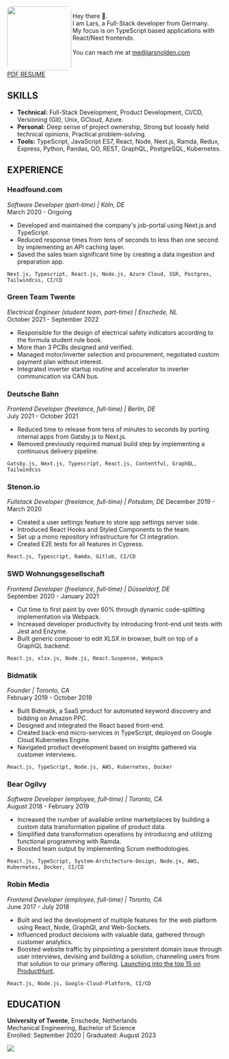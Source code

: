 <img align="left" width="150" height="150" style="border-radius: 10px" src="https://s3.amazonaws.com/larsnolden.com/profile_pic.png" />

Hey there 👋.<br>
I am Lars, a Full-Stack developer from Germany.<br>
My focus is on TypeScript based applications with React/Next frontends.
<br>
<br>
You can reach me at <me@larsnolden.com>
<br>
<br>
<br>
[PDF RESUME](https://s3.amazonaws.com/larsnolden.com/Lars_Nolden_Resume_NOV_2023.pdf)
## SKILLS

- **Technical:** Full-Stack Development, Product Development, CI/CD, Versioning (Git), Unix, GCloud, Azure.
- **Personal:** Deep sense of project ownership, Strong but loosely held technical opinions, Practical problem-solving.
- **Tools:** TypeScript, JavaScript ES7, React, Node, Next.js, Ramda, Redux, Express, Python, Pandas, GO, REST, GraphQL, PostgreSQL, Kubernetes.

## EXPERIENCE

### Headfound.com
*Software Developer (part-time) | Köln, DE*  
March 2020 - Ongoing
- Developed and maintained the company's job-portal using Next.js and TypeScript.
- Reduced response times from tens of seconds to less than one second by implementing an API caching layer.
- Saved the sales team significant time by creating a data ingestion and preparation app.
```
Next.js, Typescript, React.js, Node.js, Azure Cloud, SSR, Postgres, Tailwindcss, CI/CD
```

### Green Team Twente
*Electrical Engineer (student team, part-time) | Enschede, NL*  
October 2021 - September 2022
- Responsible for the design of electrical safety indicators according to the formula student rule book.
- More than 3 PCBs designed and verified.
- Managed motor/inverter selection and procurement, negotiated custom payment plan without interest.
- Integrated inverter startup routine and accelerator to inverter communication via CAN bus.

### Deutsche Bahn
*Frontend Developer (freelance, full-time) | Berlin, DE*  
July 2021 - October 2021
- Reduced time to release from tens of minutes to seconds by porting internal apps from Gatsby.js to Next.js.
- Removed previously required manual build step by implementing a continuous delivery pipeline.
```
Gatsby.js, Next.js, Typescript, React.js, Contentful, GraphQL, Tailwindcss
```

### Stenon.io
*Fullstack Developer (freelance, full-time) | Potsdam, DE*
December 2019 - March 2020
- Created a user settings feature to store app settings server side.
- Introduced React Hooks and Styled Components to the team.
- Set up a mono repository infrastructure for CI integration.
- Created E2E tests for all features in Cypress.
```
React.js, Typescript, Ramda, Gitlab, CI/CD
```


### SWD Wohnungsgesellschaft
*Frontend Developer (freelance, full-time) | Düsseldorf, DE*  
September 2020 - January 2021
- Cut time to first paint by over 60% through dynamic code-splitting implementation via Webpack.
- Increased developer productivity by introducing front-end unit tests with Jest and Enzyme.
- Built generic composer to edit XLSX in browser, built on top of a GraphQL backend.
```
React.js, xlsx.js, Node.js, React.Suspense, Webpack
```

### Bidmatik
*Founder | Toronto, CA*  
February 2019 - October 2019
- Built Bidmatik, a SaaS product for automated keyword discovery and bidding on Amazon PPC.
- Designed and integrated the React based front-end.
- Created back-end micro-services in TypeScript, deployed on Google Cloud Kubernetes Engine.
- Navigated product development based on insights gathered via customer interviews.
```
React.js, TypeScript, Node.js, AWS, Kubernetes, Docker
```

### Bear Ogilvy
*Software Developer (employee, full-time) | Toronto, CA*  
August 2018 - February 2019
- Increased the number of available online marketplaces by building a custom data transformation pipeline of product data.
- Simplified data transformation operations by introducing and utilizing functional programming with Ramda.
- Boosted team output by implementing Scrum methodologies.
```
React.js, TypeScript, System-Architecture-Design, Node.js, AWS, Kubernetes, Docker, CI/CD
```

### Robin Media
*Frontend Developer (employee, full-time) | Toronto, CA*  
June 2017 - July 2018
- Built and led the development of multiple features for the web platform using React, Node, GraphQl, and Web-Sockets.
- Influenced product decisions with valuable data, gathered through customer analytics.
- Boosted website traffic by pinpointing a persistent domain issue through user interviews, devising and building a solution, channeling users from that solution to our primary offering. [Launching into the top 15 on ProductHunt](https://www.producthunt.com/products/robin-4#finder-2).
```
React.js, Node.js, Google-Cloud-Platform, CI/CD
```

## EDUCATION

**University of Twente**, Enschede, Netherlands  
Mechanical Engineering, Bachelor of Science  
Enrolled: September 2020 | Graduated: August 2023

[<img src="https://larsnolden.goatcounter.com/count?p=/main">]()

